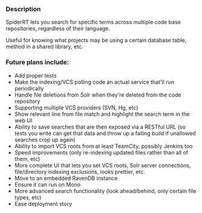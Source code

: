 ### Description
SpiderRT lets you search for specific terms across multiple code base repositories, regardless of their language.

Useful for knowing what projects may be using a certain database table, method in a shared library, etc.

### Future plans include:
* Add proper tests
* Make the indexing/VCS polling code an actual service that'll run periodically
* Handle file deletions from Solr when they're deleted from the code repository
* Supporting multiple VCS providers (SVN, Hg, etc)
* Show relevant line from file match and highlight the search term in the web UI
* Ability to save searches that are then exposed via a RESTful URL (so tests you write can get that data and throw up a failing build if unallowed searches crop up again)
* Ability to import VCS roots from at least TeamCity, possibly Jenkins too
* Speed improvements (only re-indexing updated files rather than all of them, etc)
* More complete UI that lets you set VCS roots, Solr server connections, file/directory indexing exclusions, looks prettier, etc.
* Move to an embedded RavenDB instance
* Ensure it can run on Mono
* More advanced search functionality (look ahead/behind, only certain file types, etc)
* Ease deployment story